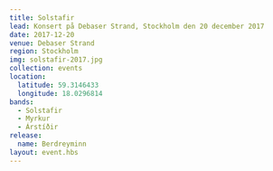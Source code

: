 ```yaml
---
title: Solstafir
lead: Konsert på Debaser Strand, Stockholm den 20 december 2017
date: 2017-12-20
venue: Debaser Strand
region: Stockholm
img: solstafir-2017.jpg
collection: events
location:
  latitude: 59.3146433
  longitude: 18.0296814
bands:
  - Solstafir
  - Myrkur
  - Árstíðir
release:
  name: Berdreyminn
layout: event.hbs
---
```

